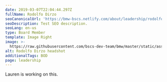 ```yaml
---
date: 2019-03-07T22:04:44.297Z
fullName: Rodolfo Dirzo
seoCanonicalUrl: 'https://bmw-bscs.netlify.com/about/leadership/rodolfo-dirzo'
seoDescription: Test SEO description.
seoLang: en-us
type: Board Member
template: Image Right
image: >-
  https://raw.githubusercontent.com/bscs-dev-team/bmw/master/static/assets/cospgs.jpg?token=AtPITSbF80Q3xK1AAXvW49uxuJBpw8NZks5cgXA2wA%3D%3D
alt: Rodolfo Dirzo headshot
additionalTags: BOD
page: leadership
---
```

Lauren is working on this.
